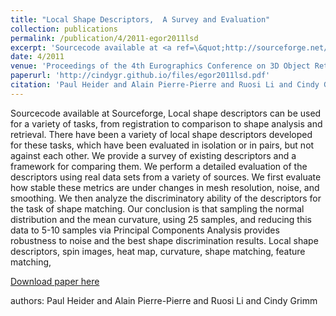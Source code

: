 ```yaml
---
title: "Local Shape Descriptors,  A Survey and Evaluation"
collection: publications
permalink: /publication/4/2011-egor2011lsd
excerpt: 'Sourcecode available at <a ref=\&quot;http://sourceforge.net/projects/meshprocessing/\&quot;>Sourceforge</a>, Local shape descriptors can be used for a variety of tasks,  from registration to comparison to shape analysis and retrieval. There have been a variety of local shape descriptors developed for these tasks,  which have been evaluated in isolation or in pairs,  but not against each other. We provide a survey of existing descriptors and a framework for comparing them. We perform a detailed evaluation of the descriptors using real data sets from a variety of sources. We first evaluate how stable these metrics are under changes in mesh resolution,  noise,  and smoothing. We then analyze the discriminatory ability of the descriptors for the task of shape matching. Our conclusion is that sampling the normal distribution and the mean curvature,  using 25 samples,  and reducing this data to 5-10 samples via Principal Components Analysis provides robustness to noise and the best shape discrimination results.  Local shape descriptors,  spin images,  heat map,  curvature,  shape matching,  feature matching, '
date: 4/2011
venue: 'Proceedings of the 4th Eurographics Conference on 3D Object Retrieval'
paperurl: 'http://cindygr.github.io/files/egor2011lsd.pdf'
citation: 'Paul Heider and Alain Pierre-Pierre and Ruosi Li and Cindy Grimm'
---
```

Sourcecode available at <a ref=\&quot;http://sourceforge.net/projects/meshprocessing/\&quot;>Sourceforge</a>, Local shape descriptors can be used for a variety of tasks,  from registration to comparison to shape analysis and retrieval. There have been a variety of local shape descriptors developed for these tasks,  which have been evaluated in isolation or in pairs,  but not against each other. We provide a survey of existing descriptors and a framework for comparing them. We perform a detailed evaluation of the descriptors using real data sets from a variety of sources. We first evaluate how stable these metrics are under changes in mesh resolution,  noise,  and smoothing. We then analyze the discriminatory ability of the descriptors for the task of shape matching. Our conclusion is that sampling the normal distribution and the mean curvature,  using 25 samples,  and reducing this data to 5-10 samples via Principal Components Analysis provides robustness to noise and the best shape discrimination results.  Local shape descriptors,  spin images,  heat map,  curvature,  shape matching,  feature matching, 

[Download paper here](http://cindygr.github.io/files/egor2011lsd.pdf)

authors: Paul Heider and Alain Pierre-Pierre and Ruosi Li and Cindy Grimm